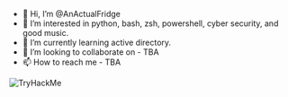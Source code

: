 - 👋 Hi, I’m @AnActualFridge
- 👀 I’m interested in python, bash, zsh, powershell, cyber security, and good music.
- 🌱 I’m currently learning active directory.  
- 💞️ I’m looking to collaborate on  - TBA
- 📫 How to reach me  - TBA

<!---
AnActualFridge/AnActualFridge is a ✨ special ✨ repository because its `README.md` (this file) appears on your GitHub profile.
You can click the Preview link to take a look at your changes.
--->
<img src="https://tryhackme-badges.s3.amazonaws.com/Thoon.png" alt="TryHackMe">
